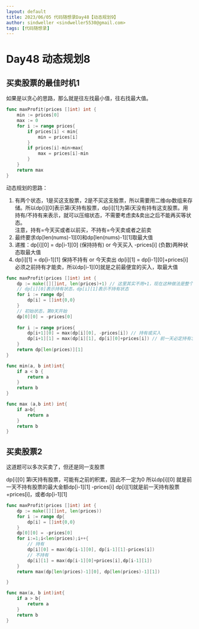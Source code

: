```yaml
---
layout: default
title: 2023/06/05 代码随想录Day48【动态规划9】
author: sindweller <sindweller5530@gmail.com>
tags: [代码随想录]
---
```


# Day48 动态规划8

## 买卖股票的最佳时机1

如果是以贪心的思路，那么就是往左找最小值，往右找最大值。

```go
func maxProfit(prices []int) int {
    min := prices[0]
    max := 0
    for i := range prices{
        if prices[i] < min{
            min = prices[i]
        }
        if prices[i]-min>max{
            max = prices[i]-min
        }
    }
    return max
}
```

动态规划的思路：
1. 有两个状态，1是买这支股票，2是不买这支股票，所以需要用二维dp数组来存储。所以dp[i][0]表示第i天持有股票，dp[i][1]为第i天没有持有这支股票。用持有/不持有来表示，就可以压缩状态，不需要考虑卖&卖出之后不能再买等状态。  
    注意，持有=今天买或者以前买，不持有=今天卖或者之前卖
2. 最终要求dp[len(nums)-1][0]和dp[len(nums)-1][1]取最大值
3. 递推：dp[i][0] = dp[i-1][0] (保持持有) or 今天买入 -prices[i] (负数)两种状态取最大值
4. dp[i][1] = dp[i-1][1] 保持不持有 or 今天卖出 dp[i][1] = dp[i-1][0]+prices[i] 必须之前持有才能卖，所以dp[i-1][0]就是之前最便宜的买入，取最大值

```go
func maxProfit(prices []int) int {
    dp := make([][]int, len(prices)+1) // 这里其实不用+1，现在这种做法是整个都往后挪了一位
    // dp[i][0]表示持有状态，dp[i][1]表示不持有状态
    for i := range dp{
        dp[i] = []int{0,0}
    }
    // 初始状态，第0天开始
    dp[0][0] = -prices[0]
    
    for i := range prices{
        dp[i+1][0] = max(dp[i][0], -prices[i]) // 持有或买入
        dp[i+1][1] = max(dp[i][1], dp[i][0]+prices[i]) // 前一天必定持有才能在今天卖出
    }
    return dp[len(prices)][1]
}

func min(a, b int)int{
    if a < b {
        return a
    }
    return b
}

func max (a,b int) int{
    if a>b{
        return a
    }
    return b
}
```

## 买卖股票2

这道题可以多次买卖了，但还是同一支股票

dp[i][0] 第i天持有股票，可能有之前的积累，因此不一定为0
所以dp[i][0] 就是前一天不持有股票的最大金额dp[i-1][1] -prices[i]
dp[i][1]就是前一天持有股票+prices[i]，或者dp[i-1][1]

```go
func maxProfit(prices []int) int {
    dp := make([][]int, len(prices))
    for i := range dp{
        dp[i] = []int{0,0}
    }
    dp[0][0] = -prices[0]
    for i:=1;i<len(prices);i++{
        // 持有
        dp[i][0] = max(dp[i-1][0], dp[i-1][1]-prices[i])
        // 不持有
        dp[i][1] = max(dp[i-1][0]+prices[i],dp[i-1][1])
    }
    return max(dp[len(prices)-1][0], dp[len(prices)-1][1])

}

func max(a, b int)int{
    if a > b{
        return a
    }
    return b
}
```